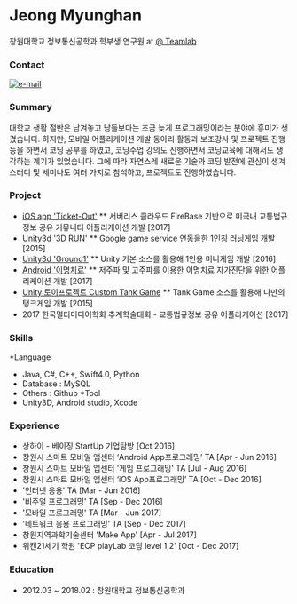 # Jeong Myunghan
창원대학교 정보통신공학과
학부생 연구원 at [@ Teamlab](http://ivis.kr)

### Contact 
[![e-mail](https://img.shields.io/badge/email-jmh667722@gmail.com-blue.svg)](mailto:jmh667722@gmail.com)

### Summary
대학교 생활 절반은 남겨놓고 남들보다는 조금 늦게 프로그래밍이라는 분야에 흥미가 생겼습니다. 하지만, 모바일 어플리케이션 개발 동아리 활동과 보조강사 및 프로젝트 진행 등을 하면서 코딩 공부를 하였고, 코딩수업 강의도 진행하면서 코딩교육에 대해서도 생각하는 계기가 있었습니다. 그에 따라 자연스레 새로운 기술과 코딩 발전에 관심이 생겨 스터디 및 세미나도 여러 가지로 참석하고, 프로젝트도 진행하였습니다.

### Project
* [iOS app 'Ticket-Out'](https://github.com/jmh6672/TicketOut)
** 서버리스 클라우드 FireBase 기반으로 미국내 교통법규정보 공유 커뮤니티 어플리케이션 개발  [2017] 
* [Unity3d '3D RUN'](https://github.com/jmh6672/Run_3D)
** Google game service 연동을한 1인칭 러닝게임 개발 [2015]
* [Unity3d 'Ground1'](https://github.com/jmh6672/ground1)
** Unity 기본 소스를 활용해 1인용 미니게임 개발 [2016]
* [Android '이명치료'](https://github.com/jmh6672/customTank)
** 저주파 및 고주파를 이용한 이명치료 자가진단을 위한 어플리케이션 개발 [2017] 	
* [Unity 토이프로젝트 Custom Tank Game](https://www.youtube.com/watch?v=Amq3xKltm-o)
** Tank Game 소스를 활용해 나만의 탱크게임 개발 [2015]
* 2017 한국멀티미디어학회 추계학술대회 - 교통법규정보 공유 어플리케이션 [2017]


### Skills
*Language
*   Java, C#, C++, Swift4.0, Python
*   Database : MySQL
*   Others : Github
*Tool
*   Unity3D, Android studio, Xcode


### Experience
* 상하이 - 베이징 StartUp 기업탐방 [Oct 2016]
* 창원시 스마트 모바일 앱센터 ‘Android App프로그래밍’ TA  [Apr - Jun 2016]
* 창원시 스마트 모바일 앱센터 '게임 프로그래밍' TA  [Jul - Aug 2016]
* 창원시 스마트 모바일 앱센터 ‘iOS App프로그래밍’ TA   [Oct - Dec 2016]
* '인터넷 응용' TA [Mar - Jun 2016]
* '비주얼 프로그래밍' TA [Sep - Dec 2016]
* '모바일 프로그래밍' TA [Mar - Jun 2017]
* '네트워크 응용 프로그래밍' TA [Sep - Dec 2017]
* 창원지역과학기술센터 'Make App' [Apr - Jul 2017]
* 위캔21세기 학원 'ECP playLab 코딩 level 1,2' [Oct - Dec 2017]

### Education
* 2012.03 ~ 2018.02 : 창원대학교 정보통신공학과
